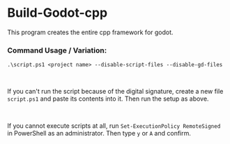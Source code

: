 # Build-Godot-cpp
This program creates the entire cpp framework for godot.

### Command Usage / Variation:
```
.\script.ps1 <project name> --disable-script-files --disable-gd-files
```

<br>

If you can't run the script because of the digital signature, create a new file ```script.ps1``` and paste its contents into it. Then run the setup as above.

<br>

If you cannot execute scripts at all, run ```Set-ExecutionPolicy RemoteSigned``` in PowerShell as an administrator. Then type ```y``` or ```A``` and confirm.
